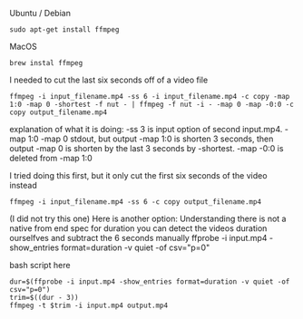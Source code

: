 Ubuntu / Debian
```
sudo apt-get install ffmpeg

```

MacOS
```
brew instal ffmpeg
```

I needed to cut the last six seconds off of a video file 

```
ffmpeg -i input_filename.mp4 -ss 6 -i input_filename.mp4 -c copy -map 1:0 -map 0 -shortest -f nut - | ffmpeg -f nut -i - -map 0 -map -0:0 -c copy output_filename.mp4
```
explanation of what it is doing:
-ss 3 is input option of second input.mp4. -map 1:0 -map 0 stdout, but output -map 1:0 is shorten 3 seconds, then output -map 0 is shorten by the last 3 seconds by -shortest. -map -0:0 is deleted from -map 1:0



I tried doing this first, but it only cut the first six seconds of the video instead 
```
ffmpeg -i input_filename.mp4 -ss 6 -c copy output_filename.mp4
```



(I did not try this one)
Here is another option:
Understanding there is not a native from end spec for duration you can detect the videos duration ourselfves and subtract the 6 seconds manually
ffprobe -i input.mp4 -show_entries format=duration -v quiet -of csv="p=0"



bash script here 
```
dur=$(ffprobe -i input.mp4 -show_entries format=duration -v quiet -of csv="p=0")
trim=$((dur - 3))
ffmpeg -t $trim -i input.mp4 output.mp4

```

